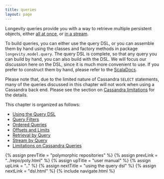 ```yaml
---
title: queries
layout: page
---
```


Longevity queries provide you with a way to retrieve multiple
persistent objects, either [all at once](retrieve-by.html), or [in a
stream](stream-by.html).

To build queries, you can either use the query DSL, or you can
assemble them by hand using the classes and factory methods in package
`longevity.model.query`. The query DSL is complete, so that any
query you can build by hand, you can also build with the DSL. We will
focus our discussion here on the DSL, since it is much more convenient
to use. If you prefer to construct them by hand, please refer to the
[ScalaDocs](http://longevityframework.org/scaladocs/longevity-latest/index.html#longevity.model.query.Query).

Please note that, due to the limited nature of Cassandra `SELECT`
statements, many of the queries discussed in this chapter will not
work when using a Cassandra back end. Please see the section on
[Cassandra limitations](cassandra-query-limits.html) for the details.

This chapter is organized as follows:

- [Using the Query DSL](dsl.html)
- [Query Filters](filters.html)
- [Ordered Queries](order-by.html)
- [Offsets and Limits](limit-offset.html)
- [Retrieval by Query](retrieve-by.html)
- [Stream by Query](stream-by.html)
- [Limitations on Cassandra Queries](cassandra-query-limits.html)

{% assign prevTitle = "polymorphic repositories" %}
{% assign prevLink = "../repo/poly.html" %}
{% assign upTitle = "user manual" %}
{% assign upLink = ".." %}
{% assign nextTitle = "using the query dsl" %}
{% assign nextLink = "dsl.html" %}
{% include navigate.html %}
